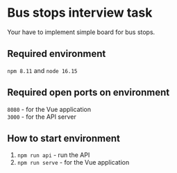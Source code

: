 # Bus stops interview task
Your have to implement simple board for bus stops. 

## Required environment
`npm 8.11` and `node 16.15`

## Required open ports on environment
`8080` - for the Vue application <br/>
`3000` - for the API server

## How to start environment
1. `npm run api` - run the API
2. `npm run serve` - for the Vue application